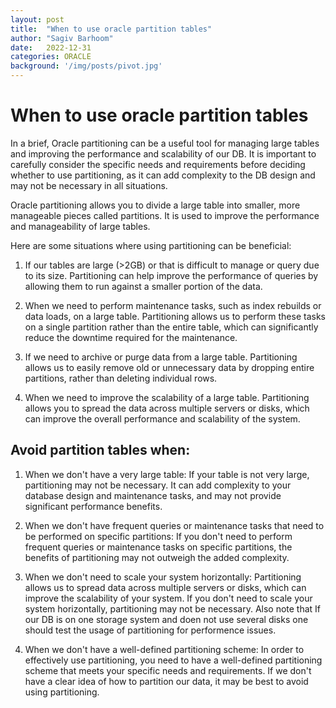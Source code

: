 ```yaml
---
layout: post
title:  "When to use oracle partition tables"
author: "Sagiv Barhoom"
date:   2022-12-31
categories: ORACLE 
background: '/img/posts/pivot.jpg'
---
```



# When to use oracle partition tables

In a brief, Oracle partitioning can be a useful tool for managing large tables and improving the performance and scalability of our DB. 
It is important to carefully consider the specific needs and requirements before deciding whether to use partitioning, 
as it can add complexity to the DB design and may not be necessary in all situations.


Oracle partitioning allows you to divide a large table into smaller, more manageable pieces called partitions. 
It is used to improve the performance and manageability of large tables.

Here are some situations where using partitioning can be beneficial:
1. If our tables are large (>2GB)  or that is difficult to manage or query due to its size. 
   Partitioning can help improve the performance of queries by allowing them to run against a smaller portion of the data.

2. When we need to perform maintenance tasks, such as index rebuilds or data loads, on a large table. 
   Partitioning allows us to perform these tasks on a single partition rather than the entire table, 
   which can significantly reduce the downtime required for the maintenance.

3. If we need to archive or purge data from a large table. 
   Partitioning allows us to easily remove old or unnecessary data by dropping entire partitions, rather than deleting individual rows.

4. When we need to improve the scalability of a large table. 
   Partitioning allows you to spread the data across multiple servers or disks, 
   which can improve the overall performance and scalability of the system.

## Avoid partition tables when:

1. When we don't have a very large table: 
   If your table is not very large, partitioning may not be necessary. 
   It can add complexity to your database design and maintenance tasks, 
   and may not provide significant performance benefits.

2. When we don't have frequent queries or maintenance tasks that need to be performed on specific partitions: 
   If you don't need to perform frequent queries or maintenance tasks on specific partitions, 
   the benefits of partitioning may not outweigh the added complexity.

3. When we don't need to scale your system horizontally: 
   Partitioning allows us to spread data across multiple servers or disks, 
   which can improve the scalability of your system. 
   If you don't need to scale your system horizontally, partitioning may not be necessary.
   Also  note that If our DB is on one storage system and doen not use several disks one should test the usage of partitioning for performence issues.

4. When we don't have a well-defined partitioning scheme: 
   In order to effectively use partitioning, you need to have a well-defined partitioning scheme that meets your specific needs and requirements. 
   If we don't have a clear idea of how to partition our data, it may be best to avoid using partitioning.
